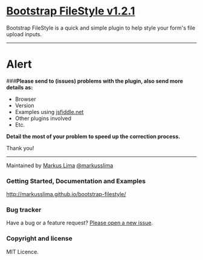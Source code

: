 
# [Bootstrap FileStyle v1.2.1](http://markusslima.github.io/bootstrap-filestyle/)

Bootstrap FileStyle is a quick and simple plugin to help style your form's file upload inputs.

------------------------------------------------------------------------------------
# Alert

###**Please send to (issues) problems with the plugin, also send more details as:**
* Browser
* Version
* Examples using [jsfiddle.net](https://jsfiddle.net/)
* Other plugins involved
* Etc.
 
**Detail the most of your problem to speed up the correction process.**

Thank you!

-------------------------------------------------------------------------------------

Maintained by [Markus Lima](https://github.com/markusslima) [@markusslima](https://twitter.com/markusslima)

### Getting Started, Documentation and Examples
http://markusslima.github.io/bootstrap-filestyle/

### Bug tracker

Have a bug or a feature request? [Please open a new issue](https://github.com/markusslima/bootstrap-filestyle/issues).

### Copyright and license

MIT Licence.
